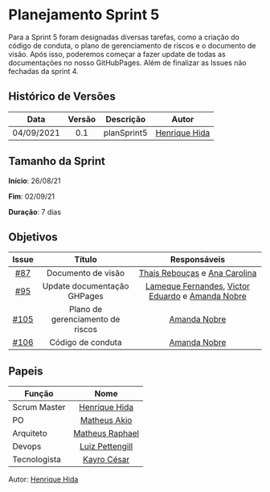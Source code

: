 ﻿



# Planejamento Sprint 5

Para a Sprint 5 foram designadas diversas tarefas, como  a criação do código de conduta, o plano de gerenciamento de riscos e o documento de visão. Após isso, poderemos começar a fazer update de todas as documentações no nosso GitHubPages. Além de finalizar as Issues não fechadas da sprint 4.


## Histórico de Versões

| Data       | Versão | Descrição                      | Autor             |
| :--------: | :----: | :----------:                   | :---------------: |
| 04/09/2021 |    0.1   | planSprint5 | [Henrique Hida](https://github.com/HenriqueHida)|

## Tamanho da Sprint

**Início**: 26/08/21

**Fim**: 02/09/21

**Duração**: 7 dias

## Objetivos

| Issue |            Título            |        Responsáveis         | 
|:-------:|:----------------------------:|:-----------------------------:|
| [#87](https://github.com/fga-eps-mds/2021-1-Bot/issues/87) | Documento de visão | [Thais Rebouças](https://github.com/Thais-ra) e [Ana Carolina](https://github.com/AnaCarolinaRodriguesLeite)
| [#95](https://github.com/fga-eps-mds/2021-1-Bot/issues/95) | Update documentação GHPages | [Lameque Fernandes](https://github.com/LamequeFernandes), [Victor Eduardo](https://github.com/victorear05) e [Amanda Nobre](https://github.com/AmandaNbr)
| [#105](https://github.com/fga-eps-mds/2021-1-Bot/issues/105) | Plano de gerenciamento de riscos |  [Amanda Nobre](https://github.com/AmandaNbr)
| [#106](https://github.com/fga-eps-mds/2021-1-Bot/issues/106) | Código de conduta| [Amanda Nobre](https://github.com/AmandaNbr)



## Papeis

|      Função      |            Nome            |
|------------------|:--------------------------:|
| Scrum Master | [Henrique Hida](https://github.com/HenriqueHida) |
| PO | [Matheus Akio](https://github.com/matheusakio) |
| Arquiteto | [Matheus Raphael](https://github.com/matheusrazor) |
| Devops | [Luiz Pettengill](https://github.com/LuizPettengill) |
| Tecnologista | [Kayro César](https://github.com/kayrocesar)

Autor: [Henrique Hida](https://github.com/HenriqueHida)
